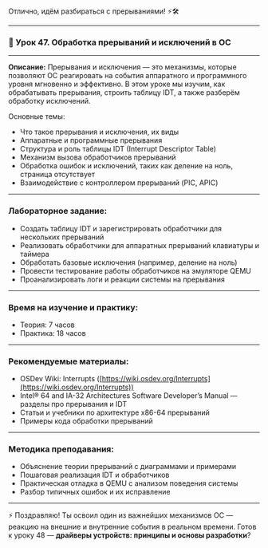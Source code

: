 Отлично, идём разбираться с прерываниями! ⚡🛠️

---

### 🔹 Урок 47. Обработка прерываний и исключений в ОС

---

**Описание:**
Прерывания и исключения — это механизмы, которые позволяют ОС реагировать на события аппаратного и программного уровня мгновенно и эффективно. В этом уроке мы изучим, как обрабатывать прерывания, строить таблицу IDT, а также разберём обработку исключений.

Основные темы:

* Что такое прерывания и исключения, их виды
* Аппаратные и программные прерывания
* Структура и роль таблицы IDT (Interrupt Descriptor Table)
* Механизм вызова обработчиков прерываний
* Обработка ошибок и исключений, таких как деление на ноль, страница отсутствует
* Взаимодействие с контроллером прерываний (PIC, APIC)

---

### Лабораторное задание:

* Создать таблицу IDT и зарегистрировать обработчики для нескольких прерываний
* Реализовать обработчики для аппаратных прерываний клавиатуры и таймера
* Обработать базовые исключения (например, деление на ноль)
* Провести тестирование работы обработчиков на эмуляторе QEMU
* Проанализировать логи и реакции системы на прерывания

---

### Время на изучение и практику:

* Теория: 7 часов
* Практика: 18 часов

---

### Рекомендуемые материалы:

* OSDev Wiki: Interrupts ([https://wiki.osdev.org/Interrupts](https://wiki.osdev.org/Interrupts))
* Intel® 64 and IA-32 Architectures Software Developer’s Manual — разделы про прерывания и IDT
* Статьи и учебники по архитектуре x86-64 прерываний
* Примеры кода обработки прерываний

---

### Методика преподавания:

* Объяснение теории прерываний с диаграммами и примерами
* Пошаговая реализация IDT и обработчиков
* Практическая отладка в QEMU с анализом поведения системы
* Разбор типичных ошибок и их исправление

---

⚡ Поздравляю! Ты освоил один из важнейших механизмов ОС — реакцию на внешние и внутренние события в реальном времени. Готов к уроку 48 — **драйверы устройств: принципы и основы разработки**?
